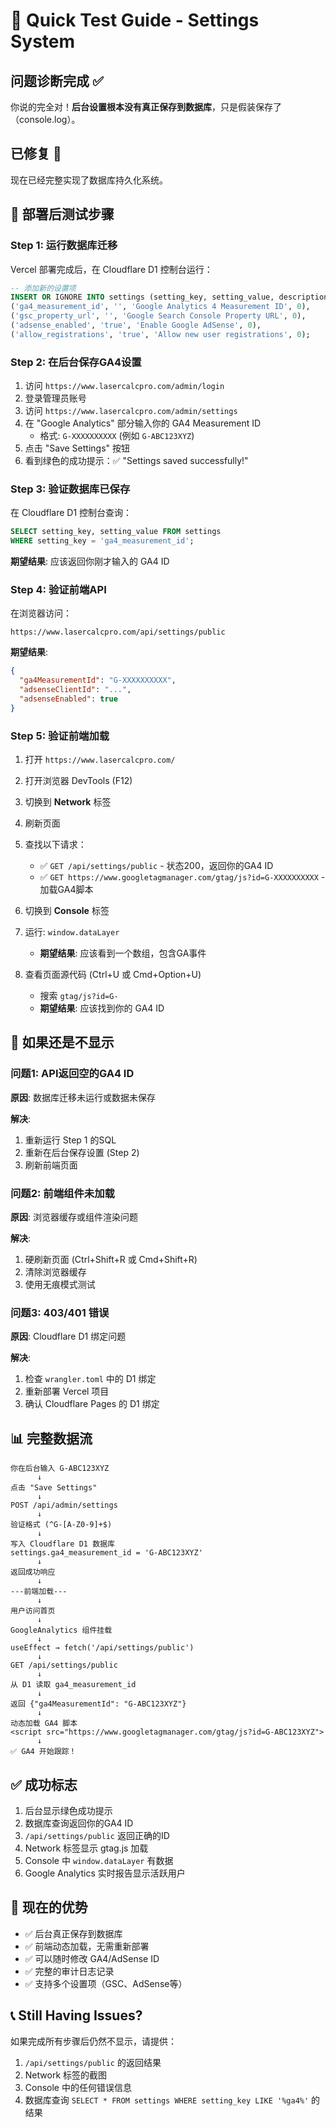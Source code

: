 # 🧪 Quick Test Guide - Settings System

## 问题诊断完成 ✅

你说的完全对！**后台设置根本没有真正保存到数据库**，只是假装保存了（console.log）。

## 已修复 🎉

现在已经完整实现了数据库持久化系统。

## 🚀 部署后测试步骤

### Step 1: 运行数据库迁移

Vercel 部署完成后，在 Cloudflare D1 控制台运行：

```sql
-- 添加新的设置项
INSERT OR IGNORE INTO settings (setting_key, setting_value, description, is_public) VALUES
('ga4_measurement_id', '', 'Google Analytics 4 Measurement ID', 0),
('gsc_property_url', '', 'Google Search Console Property URL', 0),
('adsense_enabled', 'true', 'Enable Google AdSense', 0),
('allow_registrations', 'true', 'Allow new user registrations', 0);
```

### Step 2: 在后台保存GA4设置

1. 访问 `https://www.lasercalcpro.com/admin/login`
2. 登录管理员账号
3. 访问 `https://www.lasercalcpro.com/admin/settings`
4. 在 "Google Analytics" 部分输入你的 GA4 Measurement ID
   - 格式: `G-XXXXXXXXXX` (例如 `G-ABC123XYZ`)
5. 点击 "Save Settings" 按钮
6. 看到绿色的成功提示：✅ "Settings saved successfully!"

### Step 3: 验证数据库已保存

在 Cloudflare D1 控制台查询：

```sql
SELECT setting_key, setting_value FROM settings 
WHERE setting_key = 'ga4_measurement_id';
```

**期望结果**: 应该返回你刚才输入的 GA4 ID

### Step 4: 验证前端API

在浏览器访问：
```
https://www.lasercalcpro.com/api/settings/public
```

**期望结果**: 
```json
{
  "ga4MeasurementId": "G-XXXXXXXXXX",
  "adsenseClientId": "...",
  "adsenseEnabled": true
}
```

### Step 5: 验证前端加载

1. 打开 `https://www.lasercalcpro.com/`
2. 打开浏览器 DevTools (F12)
3. 切换到 **Network** 标签
4. 刷新页面
5. 查找以下请求：
   - ✅ `GET /api/settings/public` - 状态200，返回你的GA4 ID
   - ✅ `GET https://www.googletagmanager.com/gtag/js?id=G-XXXXXXXXXX` - 加载GA4脚本

6. 切换到 **Console** 标签
7. 运行: `window.dataLayer`
   - **期望结果**: 应该看到一个数组，包含GA事件

8. 查看页面源代码 (Ctrl+U 或 Cmd+Option+U)
   - 搜索 `gtag/js?id=G-`
   - **期望结果**: 应该找到你的 GA4 ID

## 🐛 如果还是不显示

### 问题1: API返回空的GA4 ID

**原因**: 数据库迁移未运行或数据未保存

**解决**:
1. 重新运行 Step 1 的SQL
2. 重新在后台保存设置 (Step 2)
3. 刷新前端页面

### 问题2: 前端组件未加载

**原因**: 浏览器缓存或组件渲染问题

**解决**:
1. 硬刷新页面 (Ctrl+Shift+R 或 Cmd+Shift+R)
2. 清除浏览器缓存
3. 使用无痕模式测试

### 问题3: 403/401 错误

**原因**: Cloudflare D1 绑定问题

**解决**:
1. 检查 `wrangler.toml` 中的 D1 绑定
2. 重新部署 Vercel 项目
3. 确认 Cloudflare Pages 的 D1 绑定

## 📊 完整数据流

```
你在后台输入 G-ABC123XYZ
      ↓
点击 "Save Settings"
      ↓
POST /api/admin/settings
      ↓
验证格式 (^G-[A-Z0-9]+$)
      ↓
写入 Cloudflare D1 数据库
settings.ga4_measurement_id = 'G-ABC123XYZ'
      ↓
返回成功响应
      ↓
---前端加载---
      ↓
用户访问首页
      ↓
GoogleAnalytics 组件挂载
      ↓
useEffect → fetch('/api/settings/public')
      ↓
GET /api/settings/public
      ↓
从 D1 读取 ga4_measurement_id
      ↓
返回 {"ga4MeasurementId": "G-ABC123XYZ"}
      ↓
动态加载 GA4 脚本
<script src="https://www.googletagmanager.com/gtag/js?id=G-ABC123XYZ">
      ↓
✅ GA4 开始跟踪！
```

## ✅ 成功标志

1. 后台显示绿色成功提示
2. 数据库查询返回你的GA4 ID
3. `/api/settings/public` 返回正确的ID
4. Network 标签显示 gtag.js 加载
5. Console 中 `window.dataLayer` 有数据
6. Google Analytics 实时报告显示活跃用户

## 🎉 现在的优势

- ✅ 后台真正保存到数据库
- ✅ 前端动态加载，无需重新部署
- ✅ 可以随时修改 GA4/AdSense ID
- ✅ 完整的审计日志记录
- ✅ 支持多个设置项（GSC、AdSense等）

## 📞 Still Having Issues?

如果完成所有步骤后仍然不显示，请提供：
1. `/api/settings/public` 的返回结果
2. Network 标签的截图
3. Console 中的任何错误信息
4. 数据库查询 `SELECT * FROM settings WHERE setting_key LIKE '%ga4%'` 的结果

